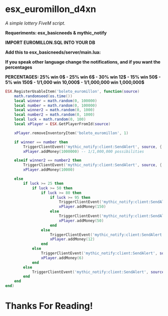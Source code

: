 # esx_euromillon_d4xn

*A simple lottery FiveM script.*

**Requeriments: esx_basicneeds & mythic_notify**

**IMPORT EUROMILLON.SQL INTO YOUR DB**

**Add this to esx_basicneeds/server/main.lua:**

**If you speak other language change the notifications, and if you want the percentages**

**PERCENTAGES: 25% win 0$ - 25% win 6$ - 30% win 12$ - 15% win 50$ - 5% win 150$ - 1/1,000 win 10,000$ - 1/1,000,000 win 1,000,000$**

```lua
ESX.RegisterUsableItem('boleto_euromillon', function(source)
    math.randomseed(os.time())
    local winner = math.random(0, 100000)
    local number = math.random(0, 100000)
    local winner2 = math.random(0, 1000)
    local number2 = math.random(0, 1000)
    local luck = math.random(0, 100)
    local xPlayer = ESX.GetPlayerFromId(source)

    xPlayer.removeInventoryItem('boleto_euromillon', 1)

    if winner == number then
		TriggerClientEvent('mythic_notify:client:SendAlert', source, { type = 'success', text = '1,000,000$ Te ha tocado el gordo!'})
        xPlayer.addMoney(1000000) -- 1/1,000,000 possibilities

    elseif winner2 == number2 then
		TriggerClientEvent('mythic_notify:client:SendAlert', source, { type = 'success', text = '10,000$ Te ha tocado el segundo premio!'})
        xPlayer.addMoney(10000)

    else
        if luck >= 25 then
            if luck >= 50 then
                if luck >= 80 then
                    if luck >= 95 then
						TriggerClientEvent('mythic_notify:client:SendAlert', source, { type = 'success', text = '150$ Te ha tocado el tercer premio!'})
                        xPlayer.addMoney(150)
                    else
						TriggerClientEvent('mythic_notify:client:SendAlert', source, { type = 'success', text = '50$ Te ha tocado el cuarto premio!'})
                        xPlayer.addMoney(50)
                    end
                else
					TriggerClientEvent('mythic_notify:client:SendAlert', source, { type = 'success', text = '12$ Te has quedado igual, porque no vuelves a probar suerte...'})
                    xPlayer.addMoney(12)
                end
            else
				TriggerClientEvent('mythic_notify:client:SendAlert', source, { type = 'error', text = '6$ Has recuperado la mitad!'})
                xPlayer.addMoney(6)
            end
        else
			TriggerClientEvent('mythic_notify:client:SendAlert', source, { type = 'error', text = 'No te ha tocado nada! :('})
        end
    end
end)
```

# Thanks For Reading!
